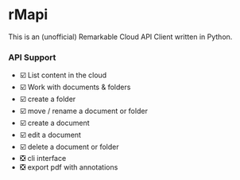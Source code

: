 # rMapi
This is an (unofficial) Remarkable Cloud API Client written in Python.


### API Support

* ☑️ List content in the cloud
* ☑️ Work with documents & folders
* ☑️ create a folder
* ☑️ move / rename a document or folder
* ☑️ create a document
* ☑️ edit a document
* ☑️ delete a document or folder
* ❎ cli interface
* ❎ export pdf with annotations


